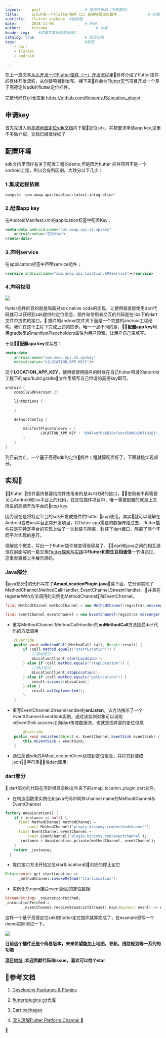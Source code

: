 ```yaml
---
layout:     post                    # 使用的布局（不需要改）
title:      从头开发一个Flutter插件（二）高德地图定位插件              # 标题 
subtitle:   flutter package  #副标题
date:       2018-11-08              # 时间
author:     Kinsomy                      # 作者
header-img:    #这篇文章标题背景图片
catalog: true                       # 是否归档
tags:                               #标签   
    - dart
    - flutter
    - android

---
```


 在上一篇文章[从头开发一个Flutter插件（一）开发流程](https://juejin.im/post/5bdfa3d151882534d44e1eca)里具体介绍了flutter插件的具体开发流程，从创建项目到发布。接下来将会为[Flutter天气](https://github.com/KinsomyJS/muses_weather_flutter)项目开发一个基于高德定位sdk的flutter定位插件。

 完整代码在git仓库里 https://github.com/KinsomyJS/location_plugin

## 申请key
 首先先进入到[高德地图定位sdk文档](https://lbs.amap.com/api/android-location-sdk/locationsummary/)内下载定位sdk，并按要求申请app key,这里不多做介绍，文档已经很详细了

## 配置环境
 sdk文档里同样有关于配置工程的demo,但是因为flutter 插件项目不是一个android工程，所以会有所区别。大致分以下几步：

### 1.集成远程依赖
```
compile 'com.amap.api:location:latest.integration'
```

### 2.配置app key
在AndroidManifest.xml的application标签中配置Key：
```xml
<meta-data android:name="com.amap.api.v2.apikey" 
    android:value="您的Key">
</meta-data>
```

### 3.声明service
在application标签中声明service组件：

```xml
<service android:name="com.amap.api.location.APSService"></service>
```
### 4.声明权限

![](../img/2018-11-09-1.png)

flutter插件的目的就是隔离对sdk native code的实现，让使用者直接使用dart代码就可以获得到sdk提供的定位信息，插件和使用者交互的代码是在libs下的dart文件中提供的接口。
插件的android文件夹下面是一个完整的android工程结构，我们在这个工程下完成上述的四步。唯一一点不同的是，**配置app key**利用gradle里的manifestPlaceholders属性为用户预留，让用户自己来填写。

于是**配置app key**改写成：
```xml
<meta-data
    android:name="com.amap.api.v2.apikey"
    ndroid:value="${LOCATION_APP_KEY}"/>
```

这个**LOCATION_APP_KEY**，使用者使用插件的时候在自己flutter项目的android工程下的app/build.gradle文件里填写自己申请的高德key即可。
```gradle
android {
    compileSdkVersion 27

    lintOptions {
       ...
    }

    defaultConfig {
        ...
        manifestPlaceholders = [
                LOCATION_APP_KEY : "b947abf0a6820efedc65d06428f14281", /// 高德地图key
        ]
    }
}
```

到目前为止，一个基于高德sdk的定位插件工程就算配置好了，下面就是实现部分。


## 实现
flutter 插件最终暴露给插件使用者的是dart代码的接口，使用者不再需要关心Android和Ios平台上的代码，在定位插件项目中，唯一需要配置的就是上文所说的高德开放平台的app key.

因为现在是将特定平台的sdk开发成插件供flutter app使用，其实就可以理解在Android或者ios平台正常开发项目，将flutter app需要的数据传递过去，flutter插件只是在特定平台的实现上做了一次封装与隔离，封装了dart接口，隔离了两个不同平台实现的差异。

理解这个概念，写出一个flutter插件就变得很容易了，dart和java之间的相互通信在前面写的一篇文章[Flutter探索与实践](https://juejin.im/post/5ba9a74ce51d450e99432608)中**Flutter和原生互相通信**一节讲述过，这里就直接上手展示源码。

### Java部分
java部分的代码写在了**AmapLocationPlugin.java**类下面，它分别实现了MethodChannel.MethodCallHandler, EventChannel.StreamHandler。并且在registerWith方法调用的实例化MethodChannel和EventChannel。

```java
final MethodChannel methodChannel = new MethodChannel(registrar.messenger(), "plugin.kinsomy.com/methodchannel");

final EventChannel eventChannel = new EventChannel(registrar.messenger(), "plugin.kinsomy.com/eventchannel");
```

* 重写MethodChannel.MethodCallHandler的**onMethodCall**方法接受dart代码的方法调用

```java
	@Override
	public void onMethodCall(MethodCall call, Result result) {
		if (call.method.equals("startLocation")) {
			//启动定位
			mLocationClient.startLocation();
		} else if (call.method.equals("stopLocation")) {
			//停止定位
			mLocationClient.stopLocation();
		} else if (call.method.equals("getLocation")) {
			result.success(mLocation);
		} else {
			result.notImplemented();
		}
	}

```

* 重写EventChannel.StreamHandler的**onListen**，该方法携带了一个EventChannel.EventSink实例，通过该实例对象可以调用mEventSink.success()向dart传递数据流，也就是插件里的定位信息

```java
        @Override
	public void onListen(Object o, EventChannel.EventSink eventSink) {
		this.mEventSink = eventSink;
	}
```

* 通过高德sdk的AMapLocationClient获取到定位信息，并将其封装成json字符串供dart调用。


### dart部分

dart部分的代码在项目根目录lib文件夹下的amap_location_plugin.dart文件。

* 在构造函数里实例化和java代码中同样channel name的MethodChannel与EventChannel
```dart
factory AmapLocation() {
    if (_instance == null) {
      final MethodChannel methodChannel =
          const MethodChannel('plugin.kinsomy.com/methodchannel');
      final EventChannel eventChannel =
          const EventChannel('plugin.kinsomy.com/eventchannel');
      _instance = AmapLocation.private(methodChannel, eventChannel);
    }
    return _instance;
  }
```

* 提供接口方法开始定位startLocation和对应的停止定位

```java
Future<void> get startLocation =>
      _methodChannel.invokeMethod("startLocation");
```

* 实例化Stream接受event返回的定位数据
```dart
Stream<String> _onLocationFetched;
_onLocationFetched =
        _eventChannel.receiveBroadcastStream().map((dynamic event) => event);
```



这样一个基于高德定位sdk的flutter定位插件就算完成了，在example里写一个demo实际测试一下。

![](https://github.com/KinsomyJS/location_plugin/raw/master/img/1.png)

**目前这个插件还是个简易版本，未来希望能加上地图，导航，线路规划等一系列的功能**



 **[项目地址](https://github.com/KinsomyJS/location_plugin) ,欢迎贡献代码和issue，喜欢可以给个star**

## 参考文档
1. [Developing Packages & Plugins](https://flutter.io/developing-packages/)

2. [flutter/plugins git仓库](https://github.com/flutter/plugins)

3. [ Dart packages](https://pub.dartlang.org/)

4. [深入理解Flutter Platform Channel
](https://juejin.im/post/5b84ff6a6fb9a019f47d1cc9)




    
 


